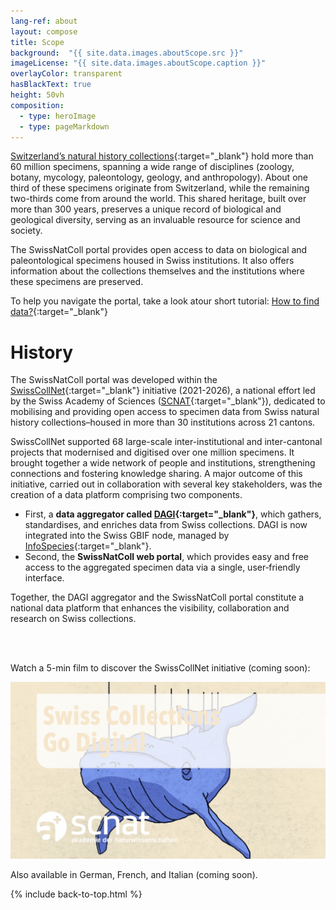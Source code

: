```yaml
---
lang-ref: about
layout: compose
title: Scope
background:  "{{ site.data.images.aboutScope.src }}"
imageLicense: "{{ site.data.images.aboutScope.caption }}"
overlayColor: transparent
hasBlackText: true
height: 50vh
composition:
  - type: heroImage
  - type: pageMarkdown
---
```


[Switzerland’s natural history collections](/collection/search){:target="_blank"} hold more than 60 million specimens, spanning a wide range of disciplines (zoology, botany, mycology, paleontology, geology, and anthropology). About one third of these specimens originate from Switzerland, while the remaining two-thirds come from around the world. This shared heritage, built over more than 300 years, preserves a unique record of biological and geological diversity, serving as an invaluable resource for science and society.
<br>

The SwissNatColl portal provides open access to data on biological and paleontological specimens housed in Swiss institutions. It also offers information about the collections themselves and the institutions where these specimens are preserved.

To help you navigate the portal, take a look atour short tutorial: [How to find data?](/how-to-find-data){:target="_blank"}


# History

The SwissNatColl portal was developed within the [SwissCollNet](https://swisscollnet.scnat.ch/en){:target="_blank"} initiative (2021-2026), a national effort led by the Swiss Academy of Sciences ([SCNAT](https://scnat.ch/en){:target="_blank"}), dedicated to mobilising and providing open access to specimen data from Swiss natural history collections–housed in more than 30 institutions across 21 cantons.
<br>

SwissCollNet supported 68 large-scale inter-institutional and inter-cantonal projects that modernised and digitised over one million specimens. It brought together a wide network of people and institutions, strengthening connections and fostering knowledge sharing. A major outcome of this initiative, carried out in collaboration with several key stakeholders, was the creation of a data platform comprising two components.
- First, a **data aggregator called [DAGI](data-aggregator-about/){:target="_blank"}**, which gathers, standardises, and enriches data from Swiss collections. DAGI is now integrated into the Swiss GBIF node, managed by [InfoSpecies](https://www.infospecies.ch/fr/){:target="_blank"}.
- Second, the **SwissNatColl web portal**, which provides easy and free access to the aggregated specimen data via a single, user‑friendly interface.

Together, the DAGI aggregator and the SwissNatColl portal constitute a national data platform that enhances the visibility, collaboration and research on Swiss collections.

<br><br>

Watch a 5-min film to discover the SwissCollNet initiative (coming soon):

![Swiss Collections Go Digital movie](/assets/images/background/Capture3_film.png "Swiss Collections Go Digital movie")

Also available in German, French, and Italian (coming soon).

{% include back-to-top.html %}

